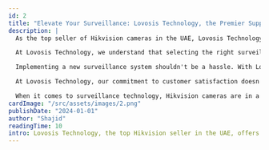 ```yaml
---
id: 2
title: "Elevate Your Surveillance: Lovosis Technology, the Premier Supplier of Hikvision Cameras in the UAE"
description: |
  As the top seller of Hikvision cameras in the UAE, Lovosis Technology boasts an extensive product selection to cater to diverse surveillance requirements. Whether you're in need of dome cameras for indoor monitoring, bullet cameras for outdoor surveillance, or PTZ cameras for dynamic coverage, Lovosis Technology has you covered. With a comprehensive range of Hikvision cameras available, customers can easily find the perfect solution to meet their specific needs

  At Lovosis Technology, we understand that selecting the right surveillance equipment can be a daunting task. That's why our team of experts is dedicated to providing personalized guidance and support to help customers make informed decisions. Whether you're a business owner looking to upgrade your security system or a homeowner seeking to enhance your property's safety, our knowledgeable staff will work closely with you to identify the best Hikvision cameras for your needs                                                                                                                                                            

  Implementing a new surveillance system shouldn't be a hassle. With Lovosis Technology, customers can enjoy seamless integration and installation services to ensure a smooth transition to their new Hikvision cameras. Our experienced technicians will handle every aspect of the installation process, from system configuration to camera placement, ensuring optimal performance and functionality

  At Lovosis Technology, our commitment to customer satisfaction doesn't end after the sale. We provide comprehensive maintenance and support services to ensure that your Hikvision cameras continue to perform at their best. Whether you require troubleshooting assistance, software updates, or regular maintenance checks, our dedicated support team is always available to assist you

  When it comes to surveillance technology, Hikvision cameras are in a league of their own. And when it comes to sourcing Hikvision cameras in the UAE, Lovosis Technology stands out as the premier supplier. With our unrivaled quality, extensive product selection, expert guidance, seamless integration, and ongoing support, Lovosis Technology is your trusted partner for all your Hikvision camera needs. Elevate your surveillance capabilities today with Lovosis Technology and experience the difference firsthand.
cardImage: "/src/assets/images/2.png"
publishDate: "2024-01-01"
author: "Shajid"
readingTime: 10
intro: Lovosis Technology, the top Hikvision seller in the UAE, offers diverse surveillance solutions, expert guidance, seamless installation, and ongoing support. Trust us for high-quality security systems tailored to your needs. Experience superior surveillance with Lovosis today!
---
```


